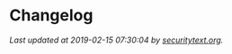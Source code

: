 # Changelog

_Last updated at 2019-02-15 07:30:04 by [securitytext.org](https://securitytext.org)._
